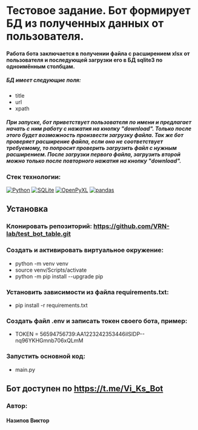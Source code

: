 # Тестовое задание. Бот формирует БД из полученных данных от пользователя.
#### Работа бота заключается в получении файла с расширением xlsx от пользователя и последующей загрузки его в БД sqlite3 по одноимённым столбцам.
##### БД имеет следующие поля:
- title
- url
- xpath

##### При запуске, бот приветствует пользователя по имени и предлагает начать с ним работу с нажатия на кнопку "download". Только после этого будет возможность произвести загрузку файла. Так же бот проверяет расширение файла, если оно не соответствует требуемому, то попросит проверить загрузить файл с нужным расширением. После загрузки первого файла, загрузить второй можно только после повторного нажатия на кнопку "download".


### Стек технологии:
[![Python](https://img.shields.io/badge/-Python-464646?style=flat-square&logo=Python)](https://www.python.org/) [![SQLite](https://img.shields.io/badge/-SQLite-464646?style=flat-square&logo=SQLite)](https://www.sqlite.org/) [![OpenPyXL](https://img.shields.io/badge/-OpenPyXL-464646?style=flat-square&logo=OpenPyXL)](https://openpyxl.readthedocs.io/) [![pandas](https://img.shields.io/badge/-pandas-464646?style=flat-square&logo=pandas)](https://pandas.pydata.org//)

## Установка
### Клонировать репозиторий: https://github.com/VRN-lab/test_bot_table.git

### Cоздать и активировать виртуальное окружение:
- python -m venv venv
- source venv/Scripts/activate
- python -m pip install --upgrade pip

### Установить зависимости из файла requirements.txt: 
- pip install -r requirements.txt

### Создать файл .env и записать токен своего бота, пример: 
- TOKEN = 56594756739:AA1223242353446iISIDP--nq96YKHGmnb706xQLmM

### Запустить основной код:
- main.py
  
## Бот доступен по https://t.me/Vi_Ks_Bot

### Автор:
#### Назипов Виктор
